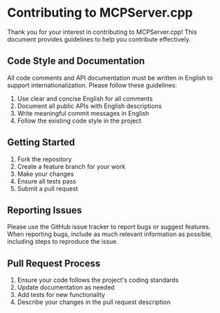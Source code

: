 # Contributing to MCPServer.cpp

Thank you for your interest in contributing to MCPServer.cpp! This document provides guidelines to help you contribute effectively.

## Code Style and Documentation

All code comments and API documentation must be written in English to support internationalization. Please follow these guidelines:

1. Use clear and concise English for all comments
2. Document all public APIs with English descriptions
3. Write meaningful commit messages in English
4. Follow the existing code style in the project

## Getting Started

1. Fork the repository
2. Create a feature branch for your work
3. Make your changes
4. Ensure all tests pass
5. Submit a pull request

## Reporting Issues

Please use the GitHub issue tracker to report bugs or suggest features. When reporting bugs, include as much relevant information as possible, including steps to reproduce the issue.

## Pull Request Process

1. Ensure your code follows the project's coding standards
2. Update documentation as needed
3. Add tests for new functionality
4. Describe your changes in the pull request description